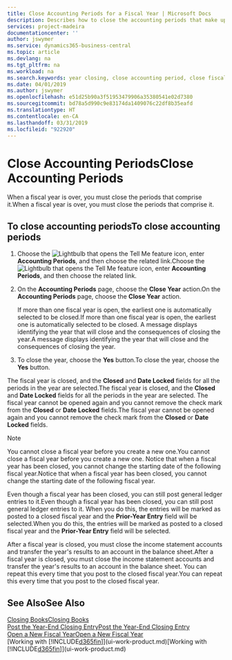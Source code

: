 ```yaml
---
title: Close Accounting Periods for a Fiscal Year | Microsoft Docs
description: Describes how to close the accounting periods that make up the fiscal year.
services: project-madeira
documentationcenter: ''
author: jswymer
ms.service: dynamics365-business-central
ms.topic: article
ms.devlang: na
ms.tgt_pltfrm: na
ms.workload: na
ms.search.keywords: year closing, close accounting period, close fiscal year, bank account detailed trial balance
ms.date: 04/01/2019
ms.author: jswymer
ms.openlocfilehash: e51d25b90a3f51953479906a35380541e02d7380
ms.sourcegitcommit: bd78a5d990c9e83174da1409076c22df8b35eafd
ms.translationtype: HT
ms.contentlocale: en-CA
ms.lasthandoff: 03/31/2019
ms.locfileid: "922920"
---
```

# <a name="close-accounting-periods"></a><span data-ttu-id="39a13-103">Close Accounting Periods</span><span class="sxs-lookup"><span data-stu-id="39a13-103">Close Accounting Periods</span></span>
<span data-ttu-id="39a13-104">When a fiscal year is over, you must close the periods that comprise it.</span><span class="sxs-lookup"><span data-stu-id="39a13-104">When a fiscal year is over, you must close the periods that comprise it.</span></span>

## <a name="to-close-accounting-periods"></a><span data-ttu-id="39a13-105">To close accounting periods</span><span class="sxs-lookup"><span data-stu-id="39a13-105">To close accounting periods</span></span>
1. <span data-ttu-id="39a13-106">Choose the ![Lightbulb that opens the Tell Me feature](media/ui-search/search_small.png "Tell me what you want to do") icon, enter **Accounting Periods**, and then choose the related link.</span><span class="sxs-lookup"><span data-stu-id="39a13-106">Choose the ![Lightbulb that opens the Tell Me feature](media/ui-search/search_small.png "Tell me what you want to do") icon, enter **Accounting Periods**, and then choose the related link.</span></span>
2. <span data-ttu-id="39a13-107">On the **Accounting Periods** page, choose the **Close Year** action.</span><span class="sxs-lookup"><span data-stu-id="39a13-107">On the **Accounting Periods** page, choose the **Close Year** action.</span></span>

    <span data-ttu-id="39a13-108">If more than one fiscal year is open, the earliest one is automatically selected to be closed.</span><span class="sxs-lookup"><span data-stu-id="39a13-108">If more than one fiscal year is open, the earliest one is automatically selected to be closed.</span></span> <span data-ttu-id="39a13-109">A message displays identifying the year that will close and the consequences of closing the year.</span><span class="sxs-lookup"><span data-stu-id="39a13-109">A message displays identifying the year that will close and the consequences of closing the year.</span></span>
3. <span data-ttu-id="39a13-110">To close the year, choose the **Yes** button.</span><span class="sxs-lookup"><span data-stu-id="39a13-110">To close the year, choose the **Yes** button.</span></span>

<span data-ttu-id="39a13-111">The fiscal year is closed, and the **Closed** and **Date Locked** fields for all the periods in the year are selected.</span><span class="sxs-lookup"><span data-stu-id="39a13-111">The fiscal year is closed, and the **Closed** and **Date Locked** fields for all the periods in the year are selected.</span></span> <span data-ttu-id="39a13-112">The fiscal year cannot be opened again and you cannot remove the check mark from the **Closed** or **Date Locked** fields.</span><span class="sxs-lookup"><span data-stu-id="39a13-112">The fiscal year cannot be opened again and you cannot remove the check mark from the **Closed** or **Date Locked** fields.</span></span>

> [!NOTE]  
>   <span data-ttu-id="39a13-113">You cannot close a fiscal year before you create a new one.</span><span class="sxs-lookup"><span data-stu-id="39a13-113">You cannot close a fiscal year before you create a new one.</span></span> <span data-ttu-id="39a13-114">Notice that when a fiscal year has been closed, you cannot change the starting date of the following fiscal year.</span><span class="sxs-lookup"><span data-stu-id="39a13-114">Notice that when a fiscal year has been closed, you cannot change the starting date of the following fiscal year.</span></span>

<span data-ttu-id="39a13-115">Even though a fiscal year has been closed, you can still post general ledger entries to it.</span><span class="sxs-lookup"><span data-stu-id="39a13-115">Even though a fiscal year has been closed, you can still post general ledger entries to it.</span></span> <span data-ttu-id="39a13-116">When you do this, the entries will be marked as posted to a closed fiscal year and the **Prior-Year Entry** field will be selected.</span><span class="sxs-lookup"><span data-stu-id="39a13-116">When you do this, the entries will be marked as posted to a closed fiscal year and the **Prior-Year Entry** field will be selected.</span></span>

<span data-ttu-id="39a13-117">After a fiscal year is closed, you must close the income statement accounts and transfer the year's results to an account in the balance sheet.</span><span class="sxs-lookup"><span data-stu-id="39a13-117">After a fiscal year is closed, you must close the income statement accounts and transfer the year's results to an account in the balance sheet.</span></span> <span data-ttu-id="39a13-118">You can repeat this every time that you post to the closed fiscal year.</span><span class="sxs-lookup"><span data-stu-id="39a13-118">You can repeat this every time that you post to the closed fiscal year.</span></span>

## <a name="see-also"></a><span data-ttu-id="39a13-119">See Also</span><span class="sxs-lookup"><span data-stu-id="39a13-119">See Also</span></span>
[<span data-ttu-id="39a13-120">Closing Books</span><span class="sxs-lookup"><span data-stu-id="39a13-120">Closing Books</span></span>](year-close-books.md)  
[<span data-ttu-id="39a13-121">Post the Year-End Closing Entry</span><span class="sxs-lookup"><span data-stu-id="39a13-121">Post the Year-End Closing Entry</span></span>](year-how-post-year-end-close-entry.md)  
[<span data-ttu-id="39a13-122">Open a New Fiscal Year</span><span class="sxs-lookup"><span data-stu-id="39a13-122">Open a New Fiscal Year</span></span>](finance-how-open-new-fiscal-year.md)  
<span data-ttu-id="39a13-123">[Working with [!INCLUDE[d365fin](includes/d365fin_md.md)]](ui-work-product.md)</span><span class="sxs-lookup"><span data-stu-id="39a13-123">[Working with [!INCLUDE[d365fin](includes/d365fin_md.md)]](ui-work-product.md)</span></span>
